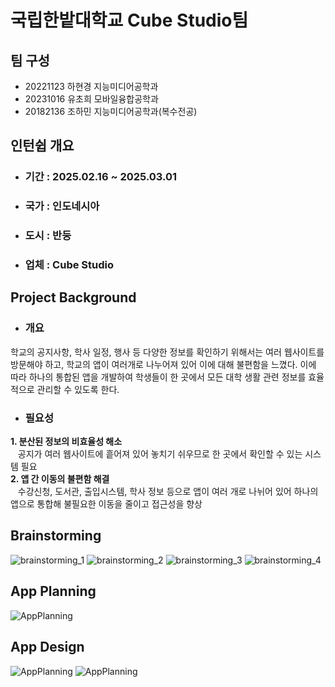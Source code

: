 # 국립한밭대학교 Cube Studio팀

## 팀 구성 
- 20221123 하현경 지능미디어공학과
- 20231016 유초희 모바일융합공학과
- 20182136 조하민 지능미디어공학과(복수전공)

## 인턴쉽 개요
  - ### 기간 : 2025.02.16 ~ 2025.03.01
  - ### 국가 : 인도네시아 
  - ### 도시 : 반둥
  - ### 업체 : Cube Studio

## Project Background
  - ### 개요
학교의 공지사항, 학사 일정, 행사 등 다양한 정보를 확인하기 위해서는 여러 웹사이트를 방문해야 하고, 학교의 앱이 여러개로 나누어져 있어 이에 대해 불편함을 느꼈다. 이에 따라 하나의 통합된 앱을 개발하여 학생들이 한 곳에서 모든 대학 생활 관련 정보를 효율적으로 관리할 수 있도록 한다.
  - ### 필요성  
**1. 분산된 정보의 비효율성 해소**  
&nbsp;&nbsp;&nbsp;공지가 여러 웹사이트에 흩어져 있어 놓치기 쉬우므로 한 곳에서 확인할 수 있는 시스템 필요  
**2. 앱 간 이동의 불편함 해결**  
&nbsp;&nbsp;&nbsp;수강신청, 도서관, 출입시스템, 학사 정보 등으로 앱이 여러 개로 나뉘어 있어 하나의 앱으로 통합해 불필요한 이동을 줄이고 접근성을 향상

## Brainstorming
![brainstorming_1](https://github.com/user-attachments/assets/205d1018-de55-49c7-aff3-7ee4e8f59831)
![brainstorming_2](https://github.com/user-attachments/assets/887f3573-a145-4309-84e9-7ee24bf1b52e)
![brainstorming_3](https://github.com/user-attachments/assets/84d806c7-bbe7-4f9e-8e47-4b66c66de313)
![brainstorming_4](https://github.com/user-attachments/assets/da410362-df10-46c4-8d4e-7145e9272915)

## App Planning
![AppPlanning](https://github.com/user-attachments/assets/0ef782df-ba82-429b-b7f0-a0cc7d433169)

## App Design
![AppPlanning](https://github.com/user-attachments/assets/6a717cfe-30c5-4587-9794-fd72944fd930)
![AppPlanning](https://github.com/user-attachments/assets/c30d467c-63b2-442e-9820-5ba3e9c68511)
